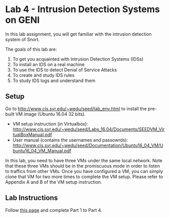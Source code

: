 # Lab 4 - Intrusion Detection Systems on GENI

In this lab assignment, you will get familiar with the intrusion detection system of Snort. 

The goals of this lab are:
1.	To get you acquainted with Intrusion Detection Systems (IDSs)
2.	To install an IDS on a real machine
3.	To use the IDS to detect Denial of Service Attacks
4.	To create and study IDS rules
5.	To study IDS logs and understand them

## Setup

Go to http://www.cis.syr.edu/~wedu/seed/lab_env.html to install the pre-built VM image (Ubuntu 16.04 32 bits).

- VM setup instruction (in Virtualbox): http://www.cis.syr.edu/~wedu/seed/Labs_16.04/Documents/SEEDVM_VirtualBoxManual.pdf
- User manual (contains the usernames and passowrds): http://www.cis.syr.edu/~wedu/seed/Documentation/Ubuntu16_04_VM/Ubuntu16_04_VM_Manual.pdf

In this lab, you need to have three VMs under the same local network. Note that these three VMs should be in the promiscuous mode in order to listen to traffics from other VMs. Once you have configured a VM, you can simply clone that VM for two more times to complete the VM setup. Please refer to Appendix A and B of the VM setup instruction.

## Lab Instructions  
Follow [this page](https://github.com/xyliatgithub/EN650654-2022/blob/main/LabFour/Lab%204%20Manual.pdf) and complete Part 1 to Part 4. 

